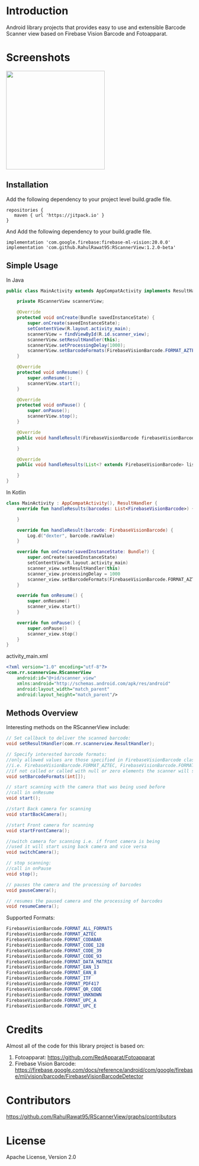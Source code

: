 Introduction
============

Android library projects that provides easy to use and extensible Barcode Scanner view based on Firebase Vision Barcode and Fotoapparat.

Screenshots
===========
<img src="https://raw.githubusercontent.com/RahulRawat95/RScannerView/master/screenshots/screenshot1.gif" width="266">

Installation
------------

Add the following dependency to your project level build.gradle file.

```
repositories {
   maven { url 'https://jitpack.io' }
}
```

And Add the following dependency to your build.gradle file.

```
implementation 'com.google.firebase:firebase-ml-vision:20.0.0'
implementation 'com.github.RahulRawat95:RScannerView:1.2.0-beta'
```

Simple Usage
------------

In Java

```java
public class MainActivity extends AppCompatActivity implements ResultHandler {

    private RScannerView scannerView;

    @Override
    protected void onCreate(Bundle savedInstanceState) {
        super.onCreate(savedInstanceState);
        setContentView(R.layout.activity_main);
        scannerView = findViewById(R.id.scanner_view);
        scannerView.setResultHandler(this);
        scannerView.setProcessingDelay(1000);
        scannerView.setBarcodeFormats(FirebaseVisionBarcode.FORMAT_AZTEC, FirebaseVisionBarcode.FORMAT_DATA_MATRIX);
    }

    @Override
    protected void onResume() {
        super.onResume();
        scannerView.start();
    }

    @Override
    protected void onPause() {
        super.onPause();
        scannerView.stop();
    }

    @Override
    public void handleResult(FirebaseVisionBarcode firebaseVisionBarcode) {

    }

    @Override
    public void handleResults(List<? extends FirebaseVisionBarcode> list) {

    }
}

```

In Kotlin

```kotlin
class MainActivity : AppCompatActivity(), ResultHandler {
    override fun handleResults(barcodes: List<FirebaseVisionBarcode>) {

    }

    override fun handleResult(barcode: FirebaseVisionBarcode) {
        Log.d("dexter", barcode.rawValue)
    }

    override fun onCreate(savedInstanceState: Bundle?) {
        super.onCreate(savedInstanceState)
        setContentView(R.layout.activity_main)
        scanner_view.setResultHandler(this)
        scanner_view.processingDelay = 1000
        scanner_view.setBarcodeFormats(FirebaseVisionBarcode.FORMAT_AZTEC, FirebaseVisionBarcode.FORMAT_DATA_MATRIX)
    }

    override fun onResume() {
        super.onResume()
        scanner_view.start()
    }

    override fun onPause() {
        super.onPause()
        scanner_view.stop()
    }
}

```

activity_main.xml
```xml
<?xml version="1.0" encoding="utf-8"?>
<com.rr.scannerview.RScannerView
    android:id="@+id/scanner_view"
    xmlns:android="http://schemas.android.com/apk/res/android"
    android:layout_width="match_parent"
    android:layout_height="match_parent"/>

```

Methods Overview
--------------


Interesting methods on the RScannerView include:

```java
// Set callback to deliver the scanned barcode:
void setResultHandler(com.rr.scannerview.ResultHandler);

// Specify interested barcode formats:
//only allowed values are those specified in FirebaseVisionBarcode class
//i.e. FirebaseVisionBarcode.FORMAT_AZTEC, FirebaseVisionBarcode.FORMAT_DATA_MATRIX etc.
//if not called or called with null or zero elements the scanner will scan for all Barcode Formats
void setBarcodeFormats(int[]);

// start scanning with the camera that was being used before
//call in onResume
void start();

//start Back camera for scanning
void startBackCamera();

//start Front camera for scanning
void startFrontCamera();

//switch camera for scanning i.e. if front camera is being
//used it will start using back camera and vice versa
void switchCamera();

// stop scanning:
//call in onPause
void stop();

// pauses the camera and the processing of barcodes
void pauseCamera();

// resumes the paused camera and the processing of barcodes
void resumeCamera();
```

Supported Formats:

```java
FirebaseVisionBarcode.FORMAT_ALL_FORMATS
FirebaseVisionBarcode.FORMAT_AZTEC
FirebaseVisionBarcode.FORMAT_CODABAR
FirebaseVisionBarcode.FORMAT_CODE_128
FirebaseVisionBarcode.FORMAT_CODE_39
FirebaseVisionBarcode.FORMAT_CODE_93
FirebaseVisionBarcode.FORMAT_DATA_MATRIX
FirebaseVisionBarcode.FORMAT_EAN_13
FirebaseVisionBarcode.FORMAT_EAN_8
FirebaseVisionBarcode.FORMAT_ITF
FirebaseVisionBarcode.FORMAT_PDF417
FirebaseVisionBarcode.FORMAT_QR_CODE
FirebaseVisionBarcode.FORMAT_UNKNOWN
FirebaseVisionBarcode.FORMAT_UPC_A
FirebaseVisionBarcode.FORMAT_UPC_E
```

Credits
=======

Almost all of the code for this library project is based on:

1. Fotoapparat: https://github.com/RedApparat/Fotoapparat
2. Firebase Vision Barcode: https://firebase.google.com/docs/reference/android/com/google/firebase/ml/vision/barcode/FirebaseVisionBarcodeDetector

Contributors
============

https://github.com/RahulRawat95/RScannerView/graphs/contributors

License
=======
Apache License, Version 2.0
